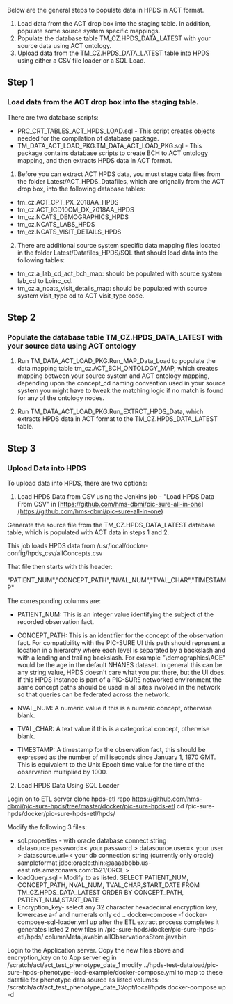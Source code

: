 Below are the general steps to populate data in HPDS in ACT format.

1. Load data from the ACT drop box into the staging table. In addition, populate some source system specific mappings.
2. Populate the database table TM_CZ.HPDS_DATA_LATEST with your source data using ACT ontology.
3. Upload data from the TM_CZ.HPDS_DATA_LATEST table into HPDS using either a CSV file loader or a SQL Load.

## Step 1 
### Load data from the ACT drop box into the staging table.

There are two database scripts:
- PRC_CRT_TABLES_ACT_HPDS_LOAD.sql - This script creates objects needed for the compilation of database package. 
- TM_DATA_ACT_LOAD_PKG.TM_DATA_ACT_LOAD_PKG.sql - This package contains database scripts to create BCH to ACT ontology mapping, and then extracts HPDS data in ACT format.

1. Before you can extract ACT HPDS data, you must stage data files from the folder Latest/ACT_HPDS_Datafiles, which are orignally from the ACT drop box, into the following database tables:

- tm_cz.ACT_CPT_PX_2018AA_HPDS 
- tm_cz.ACT_ICD10CM_DX_2018AA_HPDS 
- tm_cz.NCATS_DEMOGRAPHICS_HPDS 
- tm_cz.NCATS_LABS_HPDS 
- tm_cz.NCATS_VISIT_DETAILS_HPDS 

2. There are additional source system specific data mapping files located in the folder Latest/Datafiles_HPDS/SQL that should load data into the following tables:

- tm_cz.a_lab_cd_act_bch_map: should be populated with source system lab_cd to Loinc_cd.
- tm_cz.a_ncats_visit_details_map: should be populated with source system visit_type cd to ACT visit_type code.

## Step 2
### Populate the database table TM_CZ.HPDS_DATA_LATEST with your source data using ACT ontology

1. Run TM_DATA_ACT_LOAD_PKG.Run_MAP_Data_Load to populate the data mapping table tm_cz.ACT_BCH_ONTOLOGY_MAP, which creates mapping between your source system and ACT ontology mapping, depending upon the concept_cd naming convention used in your source system you might have to tweak the matching logic if no match is found for any of the ontology nodes.

2. Run TM_DATA_ACT_LOAD_PKG.Run_EXTRCT_HPDS_Data, which extracts HPDS data in ACT format to the TM_CZ.HPDS_DATA_LATEST table.

## Step 3
### Upload Data into HPDS 
To upload data into HPDS, there are two options:

1. Load HPDS Data from CSV using the Jenkins job - "Load HPDS Data From CSV" in [https://github.com/hms-dbmi/pic-sure-all-in-one](https://github.com/hms-dbmi/pic-sure-all-in-one) 

Generate the source file from the TM_CZ.HPDS_DATA_LATEST database table, which is populated with ACT data in steps 1 and 2. 

This job loads HPDS data from /usr/local/docker-config/hpds_csv/allConcepts.csv

That file then starts with this header:

"PATIENT_NUM","CONCEPT_PATH","NVAL_NUM","TVAL_CHAR","TIMESTAMP"

The corresponding columns are:

- PATIENT_NUM: This is an integer value identifying the subject of the recorded observation fact.

- CONCEPT_PATH: This is an identifier for the concept of the observation fact. For compatibility with the PIC-SURE UI this path should represent a location in a hierarchy where each level is separated by a backslash and with a leading and trailing backslash. For example "\demographics\AGE\" would be the age in the default NHANES dataset. In general this can be any string value, HPDS doesn't care what you put there, but the UI does. If this HPDS instance is part of a PIC-SURE networked environment the same concept paths should be used in all sites involved in the network so that queries can be federated across the network.

- NVAL_NUM: A numeric value if this is a numeric concept, otherwise blank.

- TVAL_CHAR: A text value if this is a categorical concept, otherwise blank.

- TIMESTAMP: A timestamp for the observation fact, this should be expressed as the number of milliseconds since January 1, 1970 GMT. This is equivalent to the Unix Epoch time value for the time of the observation multiplied by 1000.


2. Load HPDS Data Using SQL Loader

Login on to ETL server
clone hpds-etl repo https://github.com/hms-dbmi/pic-sure-hpds/tree/master/docker/pic-sure-hpds-etl
cd /pic-sure-hpds/docker/pic-sure-hpds-etl/hpds/

Modify the following 3 files:
- sql.properties - with oracle database connect string
datasource.password=< your password >
datasource.user=< your user >
datasource.url=< your db connection string (currently only oracle) sampleformat jdbc:oracle:thin:@aaaabbbb.us-east.rds.amazonaws.com:1521/ORCL >
- loadQuery.sql - Modify to as listed.
SELECT PATIENT_NUM, CONCEPT_PATH, NVAL_NUM, TVAL_CHAR,START_DATE FROM TM_CZ.HPDS_DATA_LATEST ORDER BY CONCEPT_PATH, PATIENT_NUM,START_DATE
- Encryption_key- select any 32 character hexadecimal encryption key, lowercase a-f and numerals only
cd ..
docker-compose -f docker-compose-sql-loader.yml up
after the ETL extract process completes it generates listed 2 new files in /pic-sure-hpds/docker/pic-sure-hpds-etl/hpds/
columnMeta.javabin
allObservationsStore.javabin

Login to the Application server.
Copy the new files above and encryption_key on to App server eg in /scratch/act/act_test_phenotype_date_1
modify ../hpds-test-dataload/pic-sure-hpds-phenotype-load-example/docker-compose.yml to map to these datafile for phenotype data source as listed
volumes:
/scratch/act/act_test_phenotype_date_1:/opt/local/hpds docker-compose up -d

